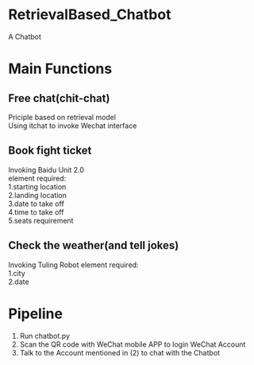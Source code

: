 # RetrievalBased_Chatbot
A Chatbot
# Main Functions
## Free chat(chit-chat)
Priciple based on retrieval model<br>
Using itchat to invoke Wechat interface
## Book fight ticket
Invoking Baidu Unit 2.0<br>
element required:<br>
1.starting location<br>
2.landing location<br>
3.date to take off<br>
4.time to take off<br>
5.seats requirement<br>
## Check the weather(and tell jokes)
Invoking Tuling Robot
element required:<br>
1.city<br>
2.date<br>
# Pipeline
1. Run chatbot.py<br>
2. Scan the QR code with WeChat mobile APP to login WeChat Account<br>
3. Talk to the Account mentioned in (2) to chat with the Chatbot<br>
